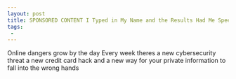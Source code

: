 ```yaml
---
layout: post
title: SPONSORED CONTENT I Typed in My Name and the Results Had Me Speechless
tags:
 -
---
```

Online dangers grow by the day Every week theres a new cybersecurity threat a new credit card hack and a new way for your private information to fall into the wrong hands
